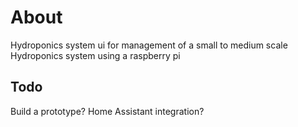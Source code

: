 # About
Hydroponics system ui for management of a small to medium scale Hydroponics system using a raspberry pi

## Todo
Build a prototype?
Home Assistant integration?
